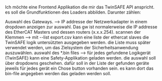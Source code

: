 Ich möchte eine Frontend Applikation die mir das TwinSAFE API anspricht. es soll die Grundfunktionen des Loaders abbilden. Darunter zählen:

Auswahl des Gateways. --> IP addresse der Netzwerkadapter in einem dropdown anzeigen zur auswahl. Das gw ist normalerweise die IP addresse des EtherCAT Masters und dessen routers (x.x.x.254).
scannen der Klemmen --> mit --list export.csv kann eine liste der ethercat slaves die TwinSAFE logik untersützten ausgegeben werden. die Liste muss später verwendet werden, um das Zielsystem der Sicherheitsanwendung auszuwählen.
auswahl des *.bin files --> für jedes gefundene Logikgerät (TwinSAFE) kann eine Safety-Applikation geladen werden. die auswahl soll über dropdowns geschehen. dafür soll in der Liste der gefunden geräte jeweils für jedes gerät ein Chose button vorhanden sein. es kann dort das bin-file angegeben werden das geladen werden soll.
